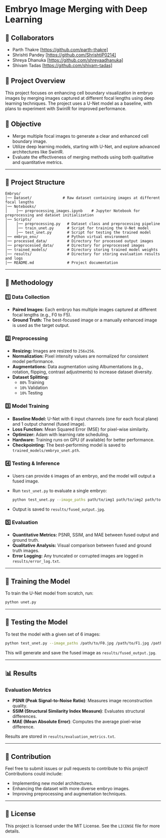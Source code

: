 # Embryo Image Merging with Deep Learning

## 💁 Collaborators

- Parth Thakre [https://github.com/parth-thakre]
- Shrishti Pandey [https://github.com/ShrishtiP0214]
- Shreya Dhanuka [https://github.com/shreyaadhanuka]
- Shivam Tadas [https://github.com/shivam-tadas]

## 📁 Project Overview

This project focuses on enhancing cell boundary visualization in embryo images by merging images captured at different focal lengths using deep learning techniques. The project uses a U-Net model as a baseline, with plans to experiment with SwinIR for improved performance.

## 🎯 Objective

- Merge multiple focal images to generate a clear and enhanced cell boundary image.
- Utilize deep learning models, starting with U-Net, and explore advanced architectures like SwinIR.
- Evaluate the effectiveness of merging methods using both qualitative and quantitative metrics.

---

## 🚦 Project Structure

```
Embryo/
│── Dataset/              # Raw dataset containing images at different focal lengths
│── Notebooks/
│    │── preprocessing_images.ipynb    # Jupyter Notebook for preprocessing and dataset initialization
│── Scripts/
│    │── preprocessing.py   # Dataset class and preprocessing pipeline
│    │── train_unet.py      # Script for training the U-Net model
│    │── test_unet.py       # Script for testing the trained model
│── embryo_env/             # Python virtual environment
│── processed_data/         # Directory for processed output images
│── preprocessed_data/      # Directory for preprocessed images
│── trained_models/         # Directory storing trained model weights
│── results/                # Directory for storing evaluation results and logs
│── README.md               # Project documentation
```

---

## 🧠 Methodology

### 1️⃣ Data Collection

- **Paired Images:** Each embryo has multiple images captured at different focal lengths (e.g., F0 to F5).
- **Ground Truth:** The best-focused image or a manually enhanced image is used as the target output.

### 2️⃣ Preprocessing

- **Resizing:** Images are resized to `256x256`.
- **Normalization:** Pixel intensity values are normalized for consistent model performance.
- **Augmentations:** Data augmentation using Albumentations (e.g., rotation, flipping, contrast adjustments) to increase dataset diversity.
- **Dataset Splitting:**
  - `80%` Training
  - `10%` Validation
  - `10%` Testing

### 3️⃣ Model Training

- **Baseline Model:** U-Net with 6 input channels (one for each focal plane) and 1 output channel (fused image).
- **Loss Function:** Mean Squared Error (MSE) for pixel-wise similarity.
- **Optimizer:** Adam with learning rate scheduling.
- **Hardware:** Training runs on GPU (if available) for better performance.
- **Checkpointing:** The best-performing model is saved to `trained_models/embryo_unet.pth`.

### 4️⃣ Testing & Inference

- Users can provide `6` images of an embryo, and the model will output a fused image.
- Run `test_unet.py` to evaluate a single embryo:

  ```sh
  python test_unet.py --image_paths path/to/img1 path/to/img2 path/to/img3 ...
  ```

- Output is saved to `results/fused_output.jpg`.

### 5️⃣ Evaluation

- **Quantitative Metrics:** PSNR, SSIM, and MAE between fused output and ground truth.
- **Qualitative Analysis:** Visual comparison between fused and ground truth images.
- **Error Logging:** Any truncated or corrupted images are logged in `results/error_log.txt`.

---

## 🚀 Training the Model

To train the U-Net model from scratch, run:

```sh
python unet.py
```

---

## 🧪 Testing the Model

To test the model with a given set of 6 images:

```sh
python test_unet.py --image_paths /path/to/F0.jpg /path/to/F1.jpg /path/to/F2.jpg /path/to/F3.jpg /path/to/F4.jpg /path/to/F5.jpg
```

This will generate and save the fused image as `results/fused_output.jpg`.

---

## 📊 Results

### **Evaluation Metrics**

- **PSNR (Peak Signal-to-Noise Ratio)**: Measures image reconstruction quality.
- **SSIM (Structural Similarity Index Measure)**: Evaluates structural differences.
- **MAE (Mean Absolute Error)**: Computes the average pixel-wise difference.

Results are stored in `results/evaluation_metrics.txt`.


---

## 🤝 Contribution

Feel free to submit issues or pull requests to contribute to this project! Contributions could include:

- Implementing new model architectures.
- Enhancing the dataset with more diverse embryo images.
- Improving preprocessing and augmentation techniques.

---

## 📝 License

This project is licensed under the MIT License. See the `LICENSE` file for more details.
